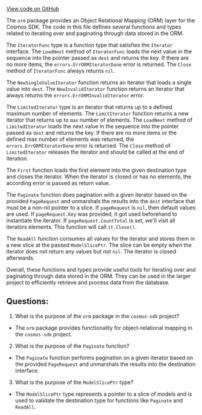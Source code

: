 [View code on GitHub](https://github.com/cosmos/cosmos-sdk.git/x/group/internal/orm/iterator.go)

The `orm` package provides an Object Relational Mapping (ORM) layer for the Cosmos SDK. The code in this file defines several functions and types related to iterating over and paginating through data stored in the ORM.

The `IteratorFunc` type is a function type that satisfies the `Iterator` interface. The `LoadNext` method of `IteratorFunc` loads the next value in the sequence into the pointer passed as `dest` and returns the key. If there are no more items, the `errors.ErrORMIteratorDone` error is returned. The `Close` method of `IteratorFunc` always returns `nil`.

The `NewSingleValueIterator` function returns an iterator that loads a single value into `dest`. The `NewInvalidIterator` function returns an iterator that always returns the `errors.ErrORMInvalidIterator` error.

The `LimitedIterator` type is an iterator that returns up to a defined maximum number of elements. The `LimitIterator` function returns a new iterator that returns up to `max` number of elements. The `LoadNext` method of `LimitedIterator` loads the next value in the sequence into the pointer passed as `dest` and returns the key. If there are no more items or the defined max number of elements was returned, the `errors.ErrORMIteratorDone` error is returned. The `Close` method of `LimitedIterator` releases the iterator and should be called at the end of iteration.

The `First` function loads the first element into the given destination type and closes the iterator. When the iterator is closed or has no elements, the according error is passed as return value.

The `Paginate` function does pagination with a given iterator based on the provided `PageRequest` and unmarshals the results into the `dest` interface that must be a non-nil pointer to a slice. If `pageRequest` is `nil`, then default values are used. If `pageRequest.Key` was provided, it got used beforehand to instantiate the iterator. If `pageRequest.CountTotal` is set, we'll visit all iterators elements. This function will call `it.Close()`.

The `ReadAll` function consumes all values for the iterator and stores them in a new slice at the passed `ModelSlicePtr`. The slice can be empty when the iterator does not return any values but not `nil`. The iterator is closed afterwards.

Overall, these functions and types provide useful tools for iterating over and paginating through data stored in the ORM. They can be used in the larger project to efficiently retrieve and process data from the database.
## Questions: 
 1. What is the purpose of the `orm` package in the `cosmos-sdk` project?
- The `orm` package provides functionality for object-relational mapping in the `cosmos-sdk` project.

2. What is the purpose of the `Paginate` function?
- The `Paginate` function performs pagination on a given iterator based on the provided `PageRequest` and unmarshals the results into the destination interface.

3. What is the purpose of the `ModelSlicePtr` type?
- The `ModelSlicePtr` type represents a pointer to a slice of models and is used to validate the destination type for functions like `Paginate` and `ReadAll`.